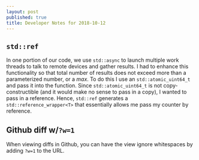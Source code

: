 ```yaml
---
layout: post
published: true
title: Developer Notes for 2018-10-12
---
```

## `std::ref`

In one portion of our code, we use `std::async` to launch multiple work threads to talk to remote devices and gather results. I had to enhance this functionality so that total number of results does not exceed more than a parameterized number, or a *max*. To do this I use an `std::atomic_uint64_t` and pass it into the function. Since `std::atomic_uint64_t` is not copy-constructible (and it would make no sense to pass in a copy), I wanted to pass in a reference. Hence, `std::ref` generates a `std::reference_wrapper<T>` that essentially allows me pass my counter by reference.

## Github diff w/`?w=1`

When viewing diffs in Github, you can have the view ignore whitespaces by adding `?w=1` to the URL.

